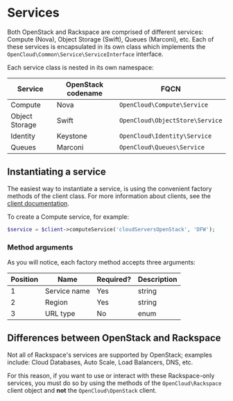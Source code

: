 # Services

Both OpenStack and Rackspace are comprised of different services: Compute (Nova),
Object Storage (Swift), Queues (Marconi), etc.  Each of these services is
encapsulated in its own class which implements the
`OpenCloud\Common\Service\ServiceInterface` interface.

Each service class is nested in its own namespace:

Service|OpenStack codename|FQCN
---|---|---
Compute|Nova|`OpenCloud\Compute\Service`
Object Storage|Swift|`OpenCloud\ObjectStore\Service`
Identity|Keystone|`OpenCloud\Identity\Service`
Queues|Marconi|`OpenCloud\Queues\Service`

## Instantiating a service

The easiest way to instantiate a service, is using the convenient factory
methods of the client class. For more information about clients, see the
[client documentation](Clients.md).

To create a Compute service, for example:

```php
$service = $client->computeService('cloudServersOpenStack', 'DFW');
```

### Method arguments

As you will notice, each factory method accepts three arguments:

Position|Name|Required?|Description
---|---|---|---
1|Service name|Yes|string|The name of the service as it appears in the [Service Catalog](https://github.com/rackspace/php-opencloud/blob/master/docs/userguide/Clients.md#service-catalog)
2|Region|Yes|string|The region you want your service to operate in
3|URL type|No|enum|Each service has two different URL types for API transactions: a public URL (i.e. over the Internet) and a private URL (through Rackspace's private network). Private URL's are beneficial because they have lower latency and incur no bandwidth charges; the only condition is that you are communicating to the API from the **same geographic region** (i.e. from a Cloud Serve in the same region). <br><br>The accepted options you may pass in are either `OpenCloud\Common\Constants\Service::INTERNAL_URL` or `OpenCloud\Common\Constants\Service::PUBLIC_URL`.


## Differences between OpenStack and Rackspace

Not all of Rackspace's services are supported by OpenStack; examples include:
Cloud Databases, Auto Scale, Load Balancers, DNS, etc.

For this reason, if you want to use or interact with these Rackspace-only
services, you must do so by using the methods of the `OpenCloud\Rackspace`
client object and **not** the `OpenCloud\OpenStack` client.